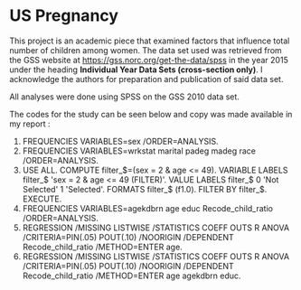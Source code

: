 # US Pregnancy

This project is an academic piece that examined factors that influence total number of children among women. The data set used was retrieved from the GSS website at https://gss.norc.org/get-the-data/spss in the year 2015 under the heading **Individual Year Data Sets (cross-section only)**. I acknowledge the authors for preparation and publication of said data set.

All analyses were done using SPSS on the GSS 2010 data set. 



The codes for the study can be seen below and copy was made available in my report :

1.	FREQUENCIES VARIABLES=sex
           /ORDER=ANALYSIS.
2.	FREQUENCIES VARIABLES=wrkstat marital padeg madeg race
  /ORDER=ANALYSIS.
3.	USE ALL.
COMPUTE filter_$=(sex = 2 & age <= 49).
VARIABLE LABELS filter_$ 'sex = 2 & age <= 49 (FILTER)'.
VALUE LABELS filter_$ 0 'Not Selected' 1 'Selected'.
FORMATS filter_$ (f1.0).
FILTER BY filter_$.
EXECUTE.
4.	FREQUENCIES VARIABLES=agekdbrn age educ Recode_child_ratio
 	 /ORDER=ANALYSIS.
5.	REGRESSION
  /MISSING LISTWISE
  /STATISTICS COEFF OUTS R ANOVA
  /CRITERIA=PIN(.05) POUT(.10)
  /NOORIGIN 
  /DEPENDENT Recode_child_ratio
  /METHOD=ENTER age.
6.	REGRESSION
  	/MISSING LISTWISE
  	/STATISTICS COEFF OUTS R ANOVA
 	 /CRITERIA=PIN(.05) POUT(.10)
  	/NOORIGIN 
  	/DEPENDENT Recode_child_ratio
 	 /METHOD=ENTER age agekdbrn educ.
